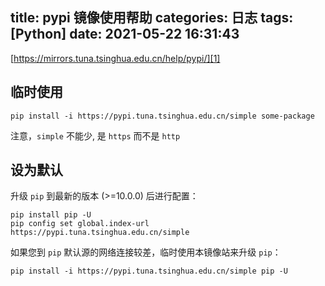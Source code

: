title: pypi 镜像使用帮助
categories: 日志
tags: [Python]
date: 2021-05-22 16:31:43
---
[https://mirrors.tuna.tsinghua.edu.cn/help/pypi/][1]

## 临时使用

```
pip install -i https://pypi.tuna.tsinghua.edu.cn/simple some-package
```

注意，`simple` 不能少, 是 `https` 而不是 `http`

## 设为默认

升级 `pip` 到最新的版本 (>=10.0.0) 后进行配置：

```
pip install pip -U
pip config set global.index-url https://pypi.tuna.tsinghua.edu.cn/simple
```

如果您到 `pip` 默认源的网络连接较差，临时使用本镜像站来升级 `pip`：

```
pip install -i https://pypi.tuna.tsinghua.edu.cn/simple pip -U
```

  [1]: https://mirrors.tuna.tsinghua.edu.cn/help/pypi/